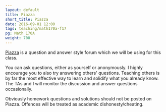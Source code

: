 ```yaml
---
layout: default
title: Piazza
short_title: Piazza
date: 2016-09-01 12:00
tags: teaching/math170a-f17
pg: Math 170A
weight: 700
---
```


[Piazza][] is a question and answer style forum which we will be using for this class. 

You can ask questions, either as yourself or anonymously. I highly encourage you to also try answering others' questions. Teaching others is by far the most effective way to learn and solidify what you already know. The TAs and I will monitor the discussion and answer questions occasionally. 

Obviously homework questions and solutions should not be posted on Piazza. Offences will be treated as academic dishonesty/cheating.

[Piazza]: http://www.piazza.com/ucla/fall2017/math170a
[CCLE]: https://ccle.ucla.edu/course/view/17F-MATH31B-1
